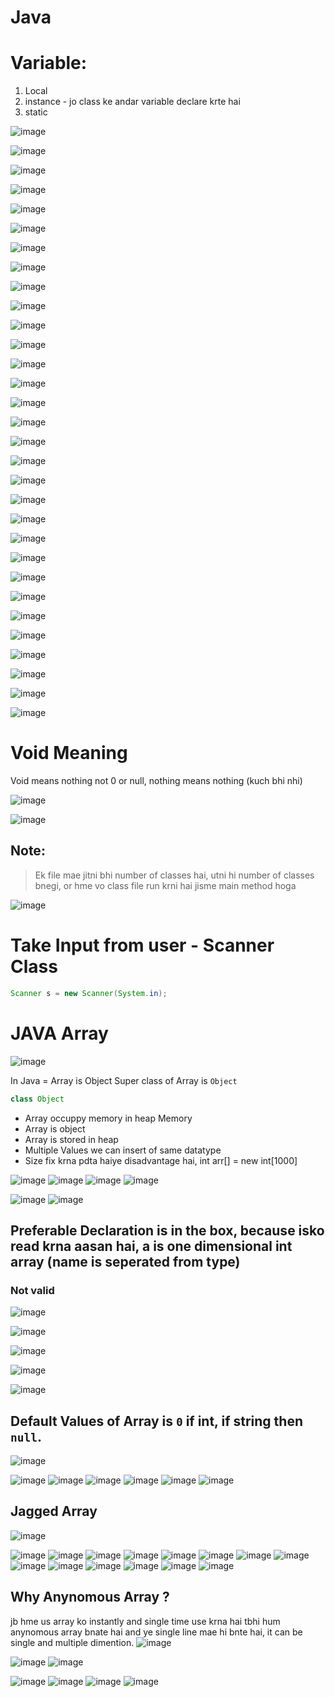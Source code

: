 # Java

# Variable:
1. Local
2. instance - jo class ke andar variable declare krte hai
3. static

![image](https://github.com/sanheensethi/AI-LAB/assets/35686407/98608086-a9fa-4ce8-a17c-c1e92b711823)

![image](https://github.com/sanheensethi/AI-LAB/assets/35686407/03b6e893-9575-473a-a25d-5d176b33fb32)

![image](https://github.com/sanheensethi/AI-LAB/assets/35686407/c4f9f3c7-a1ca-4d8f-88f0-bc5502868402)

![image](https://github.com/sanheensethi/AI-LAB/assets/35686407/9295b882-106a-4853-a99f-08d6ed196fed)

![image](https://github.com/sanheensethi/AI-LAB/assets/35686407/6d2deebd-ed15-468b-a959-937777817e45)

![image](https://github.com/sanheensethi/AI-LAB/assets/35686407/fdd126eb-e77f-4f8c-be7f-a28ee2740e26)


![image](https://github.com/sanheensethi/AI-LAB/assets/35686407/9f9e8099-ce5a-40b5-952b-00b3a6e9f6d3)

![image](https://github.com/sanheensethi/AI-LAB/assets/35686407/996d6cae-bb0e-472c-8a10-a645c52cf6b8)

![image](https://github.com/sanheensethi/AI-LAB/assets/35686407/10cd547a-5765-469c-b780-4286e362d5d2)

![image](https://github.com/sanheensethi/AI-LAB/assets/35686407/73cb3980-593f-4cf7-afb7-7726e5c1571c)

![image](https://github.com/sanheensethi/AI-LAB/assets/35686407/176b8cee-2df9-47d3-b5bb-8ba772aa0ec1)

![image](https://github.com/sanheensethi/AI-LAB/assets/35686407/893cef7f-2a0b-4f75-ad7b-1ff0a7ad3162)

![image](https://github.com/sanheensethi/AI-LAB/assets/35686407/b5771da6-03ac-4c23-8be2-e292d610e07a)

![image](https://github.com/sanheensethi/AI-LAB/assets/35686407/9a332ebf-1a7c-4317-bfdc-ec33e554b411)

![image](https://github.com/sanheensethi/AI-LAB/assets/35686407/87844880-410d-416d-879f-37f509ea3ff9)

![image](https://github.com/sanheensethi/AI-LAB/assets/35686407/14ed6b7c-8165-46fa-9cd9-6cd92dd68746)

![image](https://github.com/sanheensethi/AI-LAB/assets/35686407/5c0112ee-3b23-4014-80bc-0df98cfcdd84)

![image](https://github.com/sanheensethi/AI-LAB/assets/35686407/24bab40b-54a8-4de8-a1c5-48389377d0ec)

![image](https://github.com/sanheensethi/AI-LAB/assets/35686407/552e5824-c69b-4d53-b2c9-53f2d4260365)

![image](https://github.com/sanheensethi/AI-LAB/assets/35686407/987f3a7e-89c6-4e6a-a979-da85fbefc2fd)

![image](https://github.com/sanheensethi/AI-LAB/assets/35686407/e55087e0-baf7-45d5-9f32-0ae0c076e8af)

![image](https://github.com/sanheensethi/AI-LAB/assets/35686407/6a4c7dc4-f8af-40be-a6ea-ffdce90c6866)

![image](https://github.com/sanheensethi/AI-LAB/assets/35686407/b9f91d6b-dac3-4a3f-a945-ef66693d4b4f)

![image](https://github.com/sanheensethi/AI-LAB/assets/35686407/ab592631-5018-4c63-a733-edb6fdbd1487)

![image](https://github.com/sanheensethi/AI-LAB/assets/35686407/e61f0ec4-69f3-4a93-9d86-589c21d5949b)

![image](https://github.com/sanheensethi/AI-LAB/assets/35686407/73895d8b-b7f6-42ad-be7c-bed96c96a99a)

![image](https://github.com/sanheensethi/AI-LAB/assets/35686407/29d4f544-c381-4573-bd38-20332b64dad6)

![image](https://github.com/sanheensethi/AI-LAB/assets/35686407/6a859bcc-9400-4a27-8cbe-a39c27d85304)

![image](https://github.com/sanheensethi/AI-LAB/assets/35686407/4814ef14-d3df-4c73-8ff9-4cdf6cd27937)

![image](https://github.com/sanheensethi/AI-LAB/assets/35686407/b15b0d7e-0bf8-4f4e-a167-451600fe8498)

![image](https://github.com/sanheensethi/AI-LAB/assets/35686407/2679f4f8-682c-4c65-a183-c70230edb395)

# Void Meaning

Void means nothing not 0 or null, nothing means nothing (kuch bhi nhi)

![image](https://github.com/sanheensethi/AI-LAB/assets/35686407/8b3abae4-344f-4c99-95b5-8dc1fada1717)

![image](https://github.com/sanheensethi/AI-LAB/assets/35686407/c5ad3a4a-ca27-4c04-8e6a-aaff57950696)


## Note:
> Ek file mae jitni bhi number of classes hai, utni hi number of classes bnegi, or hme vo class file run krni hai jisme main method hoga

![image](https://github.com/sanheensethi/AI-LAB/assets/35686407/924f1005-c453-4ff3-abd2-a59d32b9c590)

# Take Input from user - Scanner Class

```java
Scanner s = new Scanner(System.in);
```

# JAVA Array

![image](https://github.com/sanheensethi/AI-LAB/assets/35686407/044ea662-b5fe-463d-9ac0-b2dc3fb0e9b1)

In Java = Array is Object
Super class of Array is `Object`
```java 
class Object
```
- Array occuppy memory in heap Memory
- Array is object
- Array is stored in heap
- Multiple Values we can insert of same datatype
- Size fix krna pdta haiye disadvantage hai, int arr[] = new int[1000]

![image](https://github.com/sanheensethi/AI-LAB/assets/35686407/f24731d4-51ed-4b9c-a51d-45f443857daf)
![image](https://github.com/sanheensethi/AI-LAB/assets/35686407/ef4d31c8-28b0-4238-9fef-016aa05ab711)
![image](https://github.com/sanheensethi/AI-LAB/assets/35686407/5ef302d7-1e77-40e5-9f34-d1187b798211)
![image](https://github.com/sanheensethi/AI-LAB/assets/35686407/a20402be-0864-482a-8d0f-2eaab2e6e564)


![image](https://github.com/sanheensethi/AI-LAB/assets/35686407/2176b79d-5bf2-477f-86f0-099372fe4995)
![image](https://github.com/sanheensethi/AI-LAB/assets/35686407/7a0e9c02-901c-4b58-9154-e388bcf7e4c4)

## Preferable Declaration is in the box, because isko read krna aasan hai, a is one dimensional int array (name is seperated from type)

### Not valid
![image](https://github.com/sanheensethi/AI-LAB/assets/35686407/39c1f9a6-c7d5-475c-903e-a2d42a5831e0)

![image](https://github.com/sanheensethi/AI-LAB/assets/35686407/44056e73-28c5-46ee-9e5e-cc29e10966b4)

![image](https://github.com/sanheensethi/AI-LAB/assets/35686407/59b6586c-1de3-45ee-853f-fe6afbe39a98)


![image](https://github.com/sanheensethi/AI-LAB/assets/35686407/922af783-d4d6-4347-a389-82bb32886c64)


![image](https://github.com/sanheensethi/AI-LAB/assets/35686407/58da112b-5737-4162-9aec-7b8393f2650f)

## Default Values of Array is `0` if int, if string then `null`.

![image](https://github.com/sanheensethi/AI-LAB/assets/35686407/e3bf4fe1-c411-4529-a94f-c2572a39bdd9)

![image](https://github.com/sanheensethi/AI-LAB/assets/35686407/8e6e61ed-f3cc-421f-b9b5-abdd5214dfde)
![image](https://github.com/sanheensethi/AI-LAB/assets/35686407/1228cb7b-f7c5-4190-86cc-fddab2c107f8)
![image](https://github.com/sanheensethi/AI-LAB/assets/35686407/d13ca548-14bc-4a01-8d8a-393c8e2ff2c7)
![image](https://github.com/sanheensethi/AI-LAB/assets/35686407/cc481a91-6a6d-4d81-8903-ad38ec45ccba)
![image](https://github.com/sanheensethi/AI-LAB/assets/35686407/0ff4cdf7-e781-4cf6-9762-da79e62eeab3)
![image](https://github.com/sanheensethi/AI-LAB/assets/35686407/09fab770-36fb-4904-9620-3e8eececb47a)
## Jagged Array
![image](https://github.com/sanheensethi/AI-LAB/assets/35686407/194e1a42-e05f-4d37-b616-40b64b7aa96b)


![image](https://github.com/sanheensethi/AI-LAB/assets/35686407/b23604e2-40a8-413e-b7c6-bff89b4d6a5b)
![image](https://github.com/sanheensethi/AI-LAB/assets/35686407/0d39db69-10a5-469c-8ac3-22835bb9b620)
![image](https://github.com/sanheensethi/AI-LAB/assets/35686407/fcc43cae-e2f6-4ce4-966b-c716617e5bee)
![image](https://github.com/sanheensethi/AI-LAB/assets/35686407/6b1347c2-2559-4fde-a6f2-fff52289f21e)
![image](https://github.com/sanheensethi/AI-LAB/assets/35686407/097e7902-ee85-4a9b-8c18-1daa865a1ecc)
![image](https://github.com/sanheensethi/AI-LAB/assets/35686407/8f44c762-5d50-40ff-be61-babad2f8de23)
![image](https://github.com/sanheensethi/AI-LAB/assets/35686407/85100037-1215-4d59-a51f-3dc5f3693629)
![image](https://github.com/sanheensethi/AI-LAB/assets/35686407/5d76cb5c-1962-44f0-9c3c-9d817ae9799d)
![image](https://github.com/sanheensethi/AI-LAB/assets/35686407/845e48a0-a7d4-472c-9748-e6026cde9332)
![image](https://github.com/sanheensethi/AI-LAB/assets/35686407/3ea461bf-1da6-429b-babb-bd63afa88b33)
![image](https://github.com/sanheensethi/AI-LAB/assets/35686407/d21dc4ab-3301-4c5b-b20d-3ce6858e9a47)
![image](https://github.com/sanheensethi/AI-LAB/assets/35686407/26304699-b4a3-4121-abb2-ff5e2d36f59f)
![image](https://github.com/sanheensethi/AI-LAB/assets/35686407/16db504e-b1bd-4de9-adb9-7040c6c92dca)
![image](https://github.com/sanheensethi/AI-LAB/assets/35686407/245d396c-8da4-4428-bbc5-f42fe843941a)

## Why Anynomous Array ?
jb hme us array ko instantly and single time use krna hai tbhi hum anynomous array bnate hai and ye single line mae hi bnte hai, it can be single and multiple dimention.
![image](https://github.com/sanheensethi/AI-LAB/assets/35686407/098f6651-36b1-4ed2-86a8-f2cd0eb817a3)

![image](https://github.com/sanheensethi/AI-LAB/assets/35686407/6d62f0d1-c859-4061-ae69-43b6d0d360ca)
![image](https://github.com/sanheensethi/AI-LAB/assets/35686407/b5f308d3-ea9c-4c1f-97ea-3c63c438da7c)

![image](https://github.com/sanheensethi/AI-LAB/assets/35686407/71727f17-9981-407c-a8d5-bf3ffbd0ff43)
![image](https://github.com/sanheensethi/AI-LAB/assets/35686407/1af51619-3500-4eb4-be3b-20a80d05256c)
![image](https://github.com/sanheensethi/AI-LAB/assets/35686407/b3ae298a-4f39-4e09-9d57-dec6494dad31)
![image](https://github.com/sanheensethi/AI-LAB/assets/35686407/30449af2-3233-4bf2-9bf4-6949619bed0c)






























